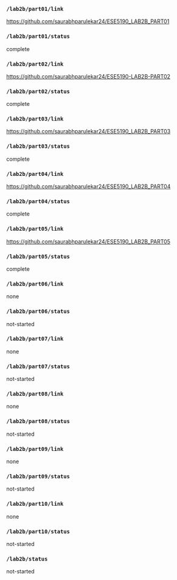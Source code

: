 ### `/lab2b/part01/link`
https://github.com/saurabhparulekar24/ESE5190_LAB2B_PART01
### `/lab2b/part01/status`
complete
### `/lab2b/part02/link`
https://github.com/saurabhparulekar24/ESE5190-LAB2B-PART02
### `/lab2b/part02/status`
complete
### `/lab2b/part03/link`
https://github.com/saurabhparulekar24/ESE5190_LAB2B_PART03
### `/lab2b/part03/status`
complete
### `/lab2b/part04/link`
https://github.com/saurabhparulekar24/ESE5190_LAB2B_PART04
### `/lab2b/part04/status`
complete
### `/lab2b/part05/link`
https://github.com/saurabhparulekar24/ESE5190_LAB2B_PART05
### `/lab2b/part05/status`
complete
### `/lab2b/part06/link`
none
### `/lab2b/part06/status`
not-started
### `/lab2b/part07/link`
none
### `/lab2b/part07/status`
not-started
### `/lab2b/part08/link`
none
### `/lab2b/part08/status`
not-started
### `/lab2b/part09/link`
none
### `/lab2b/part09/status`
not-started
### `/lab2b/part10/link`
none
### `/lab2b/part10/status`
not-started
### `/lab2b/status`
not-started
